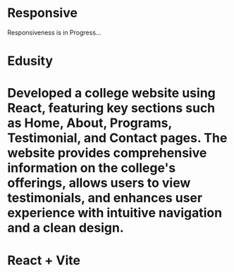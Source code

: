 # Responsive
Responsiveness is in Progress...

# Edusity
Developed a college website using React, featuring key sections such as Home, About, Programs, Testimonial, and Contact pages. The website provides comprehensive information on the college's offerings, allows users to view testimonials, and enhances user experience with intuitive navigation and a clean design.
=======
# React + Vite
